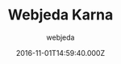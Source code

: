 ---
title: Webjeda Karna
github: https://github.com/sharu725/karna
demo: https://webjeda.com/karna
author: webjeda
ssg:
  - Jekyll
cms:
  - Markdown
date: 2016-11-01T14:59:40.000Z
description: Karna is a responsive jekyll theme which includes pinterest like pins
draft: true
publish_date: '2016-11-01T14:59:40Z'
update_date: '2021-08-21T12:38:37Z'
github_star: 42
github_fork: 99
---
